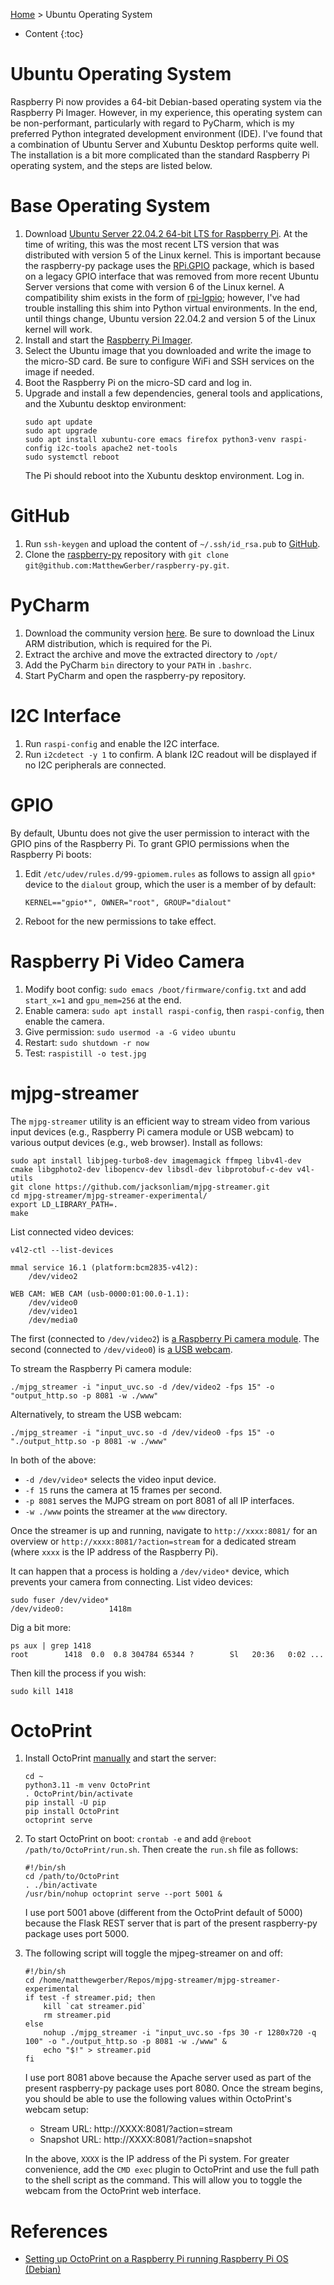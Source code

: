 [Home](index.md) > Ubuntu Operating System
* Content
{:toc}

# Ubuntu Operating System
Raspberry Pi now provides a 64-bit Debian-based operating system via the Raspberry Pi Imager. However, in my experience,
this operating system can be non-performant, particularly with regard to PyCharm, which is my preferred Python 
integrated development environment (IDE). I've found that a combination of Ubuntu Server and Xubuntu Desktop performs
quite well. The installation is a bit more complicated than the standard Raspberry Pi operating system, and the steps
are listed below.

# Base Operating System
1. Download 
   [Ubuntu Server 22.04.2 64-bit LTS for Raspberry Pi](https://old-releases.ubuntu.com/releases/22.04/ubuntu-22.04.2-preinstalled-server-arm64+raspi.img.xz). 
   At the time of writing, this was the most recent LTS version that was distributed with version 5 of the Linux kernel.
   This is important because the raspberry-py package uses the [RPi.GPIO](https://pypi.org/project/RPi.GPIO/) package, 
   which is based on a legacy GPIO interface that was removed from more recent Ubuntu Server versions that come with 
   version 6 of the Linux kernel. A compatibility shim exists in the form of
   [rpi-lgpio](https://pypi.org/project/rpi-lgpio/); however, I've had trouble installing this shim into Python virtual 
   environments. In the end, until things change, Ubuntu version 22.04.2 and version 5 of the Linux kernel will work.  
2. Install and start the [Raspberry Pi Imager](https://www.raspberrypi.com/software/).
3. Select the Ubuntu image that you downloaded and write the image to the micro-SD card. Be sure to configure WiFi and 
   SSH services on the image if needed.
4. Boot the Raspberry Pi on the micro-SD card and log in.
5. Upgrade and install a few dependencies, general tools and applications, and the Xubuntu desktop environment:
   ```shell
   sudo apt update
   sudo apt upgrade
   sudo apt install xubuntu-core emacs firefox python3-venv raspi-config i2c-tools apache2 net-tools
   sudo systemctl reboot
   ```
   The Pi should reboot into the Xubuntu desktop environment. Log in.

# GitHub
1. Run `ssh-keygen` and upload the content of `~/.ssh/id_rsa.pub` to [GitHub](https://github.com/settings/ssh/new).
2. Clone the [raspberry-py](https://github.com/MatthewGerber/raspberry-py) repository with 
   `git clone git@github.com:MatthewGerber/raspberry-py.git`.

# PyCharm
1. Download the community version [here](https://www.jetbrains.com/pycharm/download). Be sure to download the Linux ARM
   distribution, which is required for the Pi.
2. Extract the archive and move the extracted directory to `/opt/`
3. Add the PyCharm `bin` directory to your `PATH` in `.bashrc`.
4. Start PyCharm and open the raspberry-py repository.

# I2C Interface
1. Run `raspi-config` and enable the I2C interface.
2. Run `i2cdetect -y 1` to confirm. A blank I2C readout will be displayed if no I2C peripherals are connected.

# GPIO
By default, Ubuntu does not give the user permission to interact with the GPIO pins of the Raspberry Pi. To grant GPIO 
permissions when the Raspberry Pi boots:

1. Edit `/etc/udev/rules.d/99-gpiomem.rules` as follows to assign all `gpio*` device to the `dialout` group, which the 
user is a member of by default:
   ```
   KERNEL=="gpio*", OWNER="root", GROUP="dialout"
   ```
2. Reboot for the new permissions to take effect.

# Raspberry Pi Video Camera
1. Modify boot config:  `sudo emacs /boot/firmware/config.txt` and add `start_x=1` and `gpu_mem=256` at the end.
2. Enable camera:  `sudo apt install raspi-config`, then `raspi-config`, then enable the camera.
3. Give permission:  `sudo usermod -a -G video ubuntu`
4. Restart:  `sudo shutdown -r now`
5. Test:  `raspistill -o test.jpg`

# mjpg-streamer
The `mjpg-streamer` utility is an efficient way to stream video from various input devices (e.g., Raspberry Pi camera 
module or USB webcam) to various output devices (e.g., web browser). Install as follows:
```shell
sudo apt install libjpeg-turbo8-dev imagemagick ffmpeg libv4l-dev cmake libgphoto2-dev libopencv-dev libsdl-dev libprotobuf-c-dev v4l-utils
git clone https://github.com/jacksonliam/mjpg-streamer.git
cd mjpg-streamer/mjpg-streamer-experimental/
export LD_LIBRARY_PATH=.
make
```
List connected video devices:
```
v4l2-ctl --list-devices

mmal service 16.1 (platform:bcm2835-v4l2):
	/dev/video2

WEB CAM: WEB CAM (usb-0000:01:00.0-1.1):
	/dev/video0
	/dev/video1
	/dev/media0
```
The first (connected to `/dev/video2`) is 
[a Raspberry Pi camera module](https://www.raspberrypi.com/products/camera-module-v2/). The second (connected to 
`/dev/video0`) is [a USB webcam](https://www.amazon.com/dp/B087M3BVP9).

To stream the Raspberry Pi camera module:
```
./mjpg_streamer -i "input_uvc.so -d /dev/video2 -fps 15" -o "output_http.so -p 8081 -w ./www"
```
Alternatively, to stream the USB webcam:
```
./mjpg_streamer -i "input_uvc.so -d /dev/video0 -fps 15" -o "./output_http.so -p 8081 -w ./www"
```
In both of the above:
* `-d /dev/video*` selects the video input device.
* `-f 15` runs the camera at 15 frames per second.
* `-p 8081` serves the MJPG stream on port 8081 of all IP interfaces.
* `-w ./www` points the streamer at the `www` directory.

Once the streamer is up and running, navigate to `http://xxxx:8081/` for an overview or 
`http://xxxx:8081/?action=stream` for a dedicated stream (where `xxxx` is the IP address of the Raspberry Pi). 

It can happen that a process is holding a `/dev/video*` device, which prevents your camera from connecting. List video
devices:
```
sudo fuser /dev/video*
/dev/video0:          1418m
```
Dig a bit more:
```
ps aux | grep 1418
root        1418  0.0  0.8 304784 65344 ?        Sl   20:36   0:02 ...
```
Then kill the process if you wish:
```
sudo kill 1418
```

# OctoPrint
1. Install OctoPrint [manually](https://octoprint.org/download/#installing-manually) and start the server:
   ```shell
   cd ~
   python3.11 -m venv OctoPrint
   . OctoPrint/bin/activate
   pip install -U pip
   pip install OctoPrint
   octoprint serve
   ``` 
2. To start OctoPrint on boot:  `crontab -e` and add `@reboot /path/to/OctoPrint/run.sh`. Then create the `run.sh`
   file as follows:
   ```shell
   #!/bin/sh
   cd /path/to/OctoPrint
   . ./bin/activate
   /usr/bin/nohup octoprint serve --port 5001 &
   ```
   I use port 5001 above (different from the OctoPrint default of 5000) because the Flask REST server that is part of 
   the present raspberry-py package uses port 5000.  
3. The following script will toggle the mjpeg-streamer on and off:
   ```shell
   #!/bin/sh
   cd /home/matthewgerber/Repos/mjpg-streamer/mjpg-streamer-experimental
   if test -f streamer.pid; then
       kill `cat streamer.pid`
       rm streamer.pid
   else
       nohup ./mjpg_streamer -i "input_uvc.so -fps 30 -r 1280x720 -q 100" -o "./output_http.so -p 8081 -w ./www" &
       echo "$!" > streamer.pid
   fi
   ```
   I use port 8081 above because the Apache server used as part of the present raspberry-py package uses port 8080.
   Once the stream begins, you should be able to use the following values within OctoPrint's webcam setup:

   * Stream URL:  http://XXXX:8081/?action=stream
   * Snapshot URL:  http://XXXX:8081/?action=snapshot
   
   In the above, `XXXX` is the IP address of the Pi system. For greater convenience, add the `CMD exec` plugin to 
   OctoPrint and use the full path to the shell script as the command. This will allow you to toggle the webcam from 
   the OctoPrint web interface.

# References
* [Setting up OctoPrint on a Raspberry Pi running Raspberry Pi OS (Debian)](https://community.octoprint.org/t/setting-up-octoprint-on-a-raspberry-pi-running-raspberry-pi-os-debian/2337#optional-webcam-9)
